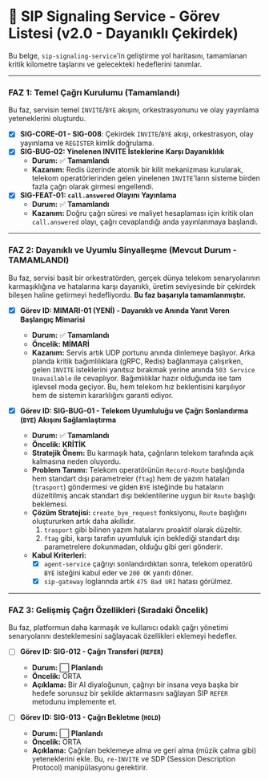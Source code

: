 # 🚦 SIP Signaling Service - Görev Listesi (v2.0 - Dayanıklı Çekirdek)

Bu belge, `sip-signaling-service`'in geliştirme yol haritasını, tamamlanan kritik kilometre taşlarını ve gelecekteki hedeflerini tanımlar.

---

### **FAZ 1: Temel Çağrı Kurulumu (Tamamlandı)**
Bu faz, servisin temel `INVITE`/`BYE` akışını, orkestrasyonunu ve olay yayınlama yeteneklerini oluşturdu.

*   [x] **SIG-CORE-01 - SIG-008**: Çekirdek `INVITE`/`BYE` akışı, orkestrasyon, olay yayınlama ve `REGISTER` kimlik doğrulama.
*   [x] **SIG-BUG-02: Yinelenen INVITE İsteklerine Karşı Dayanıklılık**
    -   **Durum:** ✅ **Tamamlandı**
    -   **Kazanım:** Redis üzerinde atomik bir kilit mekanizması kurularak, telekom operatörlerinden gelen yinelenen `INVITE`'ların sisteme birden fazla çağrı olarak girmesi engellendi.
*   [x] **SIG-FEAT-01: `call.answered` Olayını Yayınlama**
    -   **Durum:** ✅ **Tamamlandı**
    -   **Kazanım:** Doğru çağrı süresi ve maliyet hesaplaması için kritik olan `call.answered` olayı, çağrı cevaplandığı anda yayınlanmaya başlandı.

---

### **FAZ 2: Dayanıklı ve Uyumlu Sinyalleşme (Mevcut Durum - TAMAMLANDI)**
Bu faz, servisi basit bir orkestratörden, gerçek dünya telekom senaryolarının karmaşıklığına ve hatalarına karşı dayanıklı, üretim seviyesinde bir çekirdek bileşen haline getirmeyi hedefliyordu. **Bu faz başarıyla tamamlanmıştır.**

-   [x] **Görev ID: MIMARI-01 (YENİ) - Dayanıklı ve Anında Yanıt Veren Başlangıç Mimarisi**
    -   **Durum:** ✅ **Tamamlandı**
    -   **Öncelik:** **MİMARİ**
    -   **Kazanım:** Servis artık UDP portunu anında dinlemeye başlıyor. Arka planda kritik bağımlılıklara (gRPC, Redis) bağlanmaya çalışırken, gelen `INVITE` isteklerini yanıtsız bırakmak yerine anında `503 Service Unavailable` ile cevaplıyor. Bağımlılıklar hazır olduğunda ise tam işlevsel moda geçiyor. Bu, hem telekom hız beklentisini karşılıyor hem de sistemin kararlılığını garanti ediyor.

-   [x] **Görev ID: SIG-BUG-01 - Telekom Uyumluluğu ve Çağrı Sonlandırma (`BYE`) Akışını Sağlamlaştırma**
    -   **Durum:** ✅ **Tamamlandı**
    -   **Öncelik:** **KRİTİK**
    -   **Stratejik Önem:** Bu karmaşık hata, çağrıların telekom tarafında açık kalmasına neden oluyordu.
    -   **Problem Tanımı:** Telekom operatörünün `Record-Route` başlığında hem standart dışı parametreler (`ftag`) hem de yazım hataları (`trasport`) göndermesi ve giden `BYE` isteğinde bu hataların düzeltilmiş ancak standart dışı beklentilerine uygun bir `Route` başlığı beklemesi.
    -   **Çözüm Stratejisi:** `create_bye_request` fonksiyonu, `Route` başlığını oluştururken artık daha akıllıdır.
        1.  `trasport` gibi bilinen yazım hatalarını proaktif olarak düzeltir.
        2.  `ftag` gibi, karşı tarafın uyumluluk için beklediği standart dışı parametrelere dokunmadan, olduğu gibi geri gönderir.
    -   **Kabul Kriterleri:**
        -   [x] `agent-service` çağrıyı sonlandırdıktan sonra, telekom operatörü `BYE` isteğini kabul eder ve `200 OK` yanıtı döner.
        -   [x] `sip-gateway` loglarında artık `475 Bad URI` hatası görülmez.

---

### **FAZ 3: Gelişmiş Çağrı Özellikleri (Sıradaki Öncelik)**
Bu faz, platformun daha karmaşık ve kullanıcı odaklı çağrı yönetimi senaryolarını desteklemesini sağlayacak özellikleri eklemeyi hedefler.

-   [ ] **Görev ID: SIG-012 - Çağrı Transferi (`REFER`)**
    -   **Durum:** ⬜ **Planlandı**
    -   **Öncelik:** ORTA
    -   **Açıklama:** Bir AI diyaloğunun, çağrıyı bir insana veya başka bir hedefe sorunsuz bir şekilde aktarmasını sağlayan SIP `REFER` metodunu implemente et.

-   [ ] **Görev ID: SIG-013 - Çağrı Bekletme (`HOLD`)**
    -   **Durum:** ⬜ **Planlandı**
    -   **Öncelik:** ORTA
    -   **Açıklama:** Çağrıları beklemeye alma ve geri alma (müzik çalma gibi) yeteneklerini ekle. Bu, `re-INVITE` ve SDP (Session Description Protocol) manipülasyonu gerektirir.